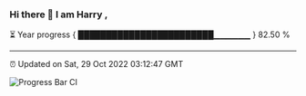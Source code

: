 ### Hi there 👋 I am Harry , 

⏳ Year progress { ████████████████████████▁▁▁▁▁▁ } 82.50 %

---

⏰ Updated on Sat, 29 Oct 2022 03:12:47 GMT

![Progress Bar CI](https://github.com/duykhang68/duykhang68/workflows/Progress%20Bar%20CI/badge.svg)
